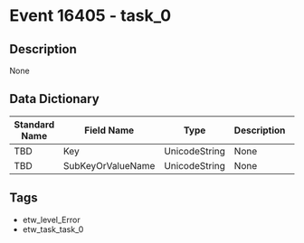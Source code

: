 # Event 16405 - task_0

## Description
None

## Data Dictionary
|Standard Name|Field Name|Type|Description|Sample Value|
|---|---|---|---|---|
|TBD|Key|UnicodeString|None|`None`|
|TBD|SubKeyOrValueName|UnicodeString|None|`None`|

## Tags
* etw_level_Error
* etw_task_task_0